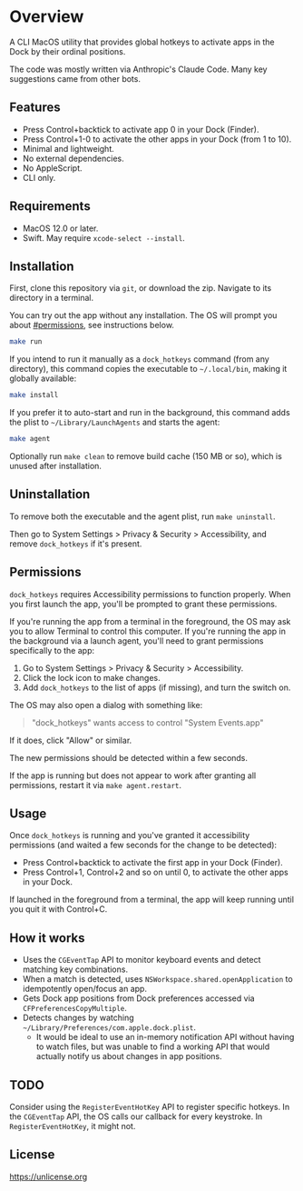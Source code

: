 # Overview

A CLI MacOS utility that provides global hotkeys to activate apps in the Dock by their ordinal positions.

The code was mostly written via Anthropic's Claude Code. Many key suggestions came from other bots.

## Features

* Press Control+backtick to activate app 0 in your Dock (Finder).
* Press Control+1-0 to activate the other apps in your Dock (from 1 to 10).
* Minimal and lightweight.
* No external dependencies.
* No AppleScript.
* CLI only.

## Requirements

* MacOS 12.0 or later.
* Swift. May require `xcode-select --install`.

## Installation

First, clone this repository via `git`, or download the zip. Navigate to its directory in a terminal.

You can try out the app without any installation. The OS will prompt you about [#permissions](#permissions), see instructions below.

```sh
make run
```

If you intend to run it manually as a `dock_hotkeys` command (from any directory), this command copies the executable to `~/.local/bin`, making it globally available:

```sh
make install
```

If you prefer it to auto-start and run in the background, this command adds the plist to `~/Library/LaunchAgents` and starts the agent:

```sh
make agent
```

Optionally run `make clean` to remove build cache (150 MB or so), which is unused after installation.

## Uninstallation

To remove both the executable and the agent plist, run `make uninstall`.

Then go to System Settings > Privacy & Security > Accessibility, and remove `dock_hotkeys` if it's present.

## Permissions

`dock_hotkeys` requires Accessibility permissions to function properly. When you first launch the app, you'll be prompted to grant these permissions.

If you're running the app from a terminal in the foreground, the OS may ask you to allow Terminal to control this computer. If you're running the app in the background via a launch agent, you'll need to grant permissions specifically to the app:

1. Go to System Settings > Privacy & Security > Accessibility.
2. Click the lock icon to make changes.
3. Add `dock_hotkeys` to the list of apps (if missing), and turn the switch on.

The OS may also open a dialog with something like:

> "dock_hotkeys" wants access to control "System Events.app"

If it does, click "Allow" or similar.

The new permissions should be detected within a few seconds.

If the app is running but does not appear to work after granting all permissions, restart it via `make agent.restart`.

## Usage

Once `dock_hotkeys` is running and you've granted it accessibility permissions (and waited a few seconds for the change to be detected):

* Press Control+backtick to activate the first app in your Dock (Finder).
* Press Control+1, Control+2 and so on until 0, to activate the other apps in your Dock.

If launched in the foreground from a terminal, the app will keep running until you quit it with Control+C.

## How it works

* Uses the `CGEventTap` API to monitor keyboard events and detect matching key combinations.
* When a match is detected, uses `NSWorkspace.shared.openApplication` to idempotently open/focus an app.
* Gets Dock app positions from Dock preferences accessed via `CFPreferencesCopyMultiple`.
* Detects changes by watching `~/Library/Preferences/com.apple.dock.plist`.
  * It would be ideal to use an in-memory notification API without having to watch files, but was unable to find a working API that would actually notify us about changes in app positions.

## TODO

Consider using the `RegisterEventHotKey` API to register specific hotkeys. In the `CGEventTap` API, the OS calls our callback for every keystroke. In `RegisterEventHotKey`, it might not.

## License

https://unlicense.org
